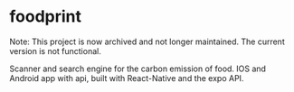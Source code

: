 # foodprint

Note: This project is now archived and not longer maintained. The current version is not functional.

Scanner and search engine for the carbon emission of food. IOS and Android app with api, built with React-Native and the expo API. 
